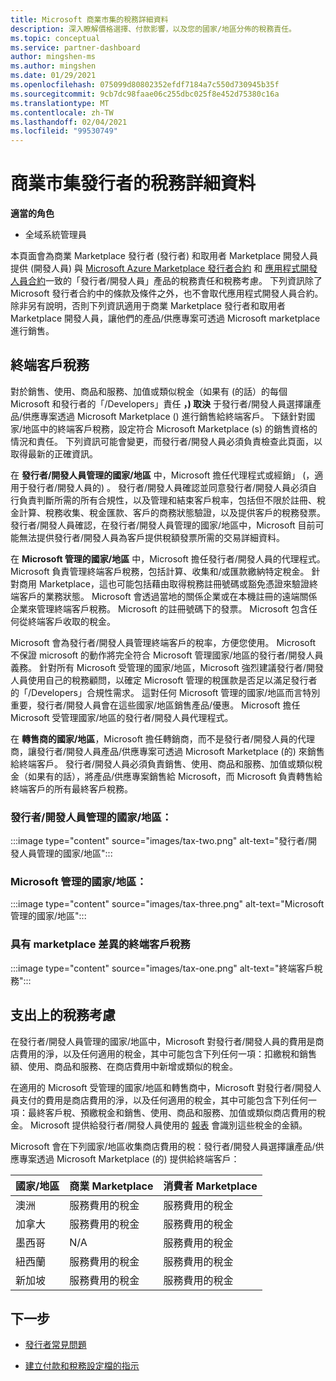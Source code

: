 ```yaml
---
title: Microsoft 商業市集的稅務詳細資料
description: 深入瞭解價格選擇、付款影響，以及您的國家/地區分佈的稅務責任。
ms.topic: conceptual
ms.service: partner-dashboard
author: mingshen-ms
ms.author: mingshen
ms.date: 01/29/2021
ms.openlocfilehash: 075099d80802352efdf7184a7c550d730945b35f
ms.sourcegitcommit: 9cb7dc98faae06c255dbc025f8e452d75380c16a
ms.translationtype: MT
ms.contentlocale: zh-TW
ms.lasthandoff: 02/04/2021
ms.locfileid: "99530749"
---
```

# <a name="tax-details-for-commercial-marketplace-publishers"></a>商業市集發行者的稅務詳細資料

**適當的角色**

- 全域系統管理員

本頁面會為商業 Marketplace 發行者 (發行者) 和取用者 Marketplace 開發人員提供 (開發人員) 與 [Microsoft Azure Marketplace 發行者合約](https://go.microsoft.com/fwlink/p/?LinkID=699560) 和 [應用程式開發人員合約](https://query.prod.cms.rt.microsoft.com/cms/api/am/binary/RE4o4bH)一致的「發行者/開發人員」產品的稅務責任和稅務考慮。  下列資訊除了 Microsoft 發行者合約中的條款及條件之外，也不會取代應用程式開發人員合約。  除非另有說明，否則下列資訊適用于商業 Marketplace 發行者和取用者 Marketplace 開發人員，讓他們的產品/供應專案可透過 Microsoft marketplace 進行銷售。 

## <a name="end-customer-taxation"></a>終端客戶稅務

對於銷售、使用、商品和服務、加值或類似稅金（如果有 (的話）的每個 Microsoft 和發行者的「/Developers」責任 **，) 取決** 于發行者/開發人員選擇讓產品/供應專案透過 Microsoft Marketplace () 進行銷售給終端客戶。  下錶針對國家/地區中的終端客戶稅務，設定符合 Microsoft Marketplace (s) 的銷售資格的情況和責任。  下列資訊可能會變更，而發行者/開發人員必須負責檢查此頁面，以取得最新的正確資訊。

在 **發行者/開發人員管理的國家/地區** 中，Microsoft 擔任代理程式或經銷」 (，適用于發行者/開發人員的) 。 發行者/開發人員確認並同意發行者/開發人員必須自行負責判斷所需的所有合規性，以及管理和結束客戶稅率，包括但不限於註冊、稅金計算、稅務收集、稅金匯款、客戶的商務狀態驗證，以及提供客戶的稅務發票。 發行者/開發人員確認，在發行者/開發人員管理的國家/地區中，Microsoft 目前可能無法提供發行者/開發人員為客戶提供稅額發票所需的交易詳細資料。 

在 **Microsoft 管理的國家/地區** 中，Microsoft 擔任發行者/開發人員的代理程式。 Microsoft 負責管理終端客戶稅務，包括計算、收集和/或匯款繳納特定稅金。 針對商用 Marketplace，這也可能包括藉由取得稅務註冊號碼或豁免憑證來驗證終端客戶的業務狀態。 Microsoft 會透過當地的關係企業或在本機註冊的遠端關係企業來管理終端客戶稅務。 Microsoft 的註冊號碼下的發票。 Microsoft 包含任何從終端客戶收取的稅金。

Microsoft 會為發行者/開發人員管理終端客戶的稅率，方便您使用。  Microsoft 不保證 microsoft 的動作將完全符合 Microsoft 管理國家/地區的發行者/開發人員義務。  針對所有 Microsoft 受管理的國家/地區，Microsoft 強烈建議發行者/開發人員使用自己的稅務顧問，以確定 Microsoft 管理的稅匯款是否足以滿足發行者的「/Developers」合規性需求。 這對任何 Microsoft 管理的國家/地區而言特別重要，發行者/開發人員會在這些國家/地區銷售產品/優惠。  Microsoft 擔任 Microsoft 受管理國家/地區的發行者/開發人員代理程式。

在 **轉售商的國家/地區**，Microsoft 擔任轉銷商，而不是發行者/開發人員的代理商，讓發行者/開發人員產品/供應專案可透過 Microsoft Marketplace (的) 來銷售給終端客戶。  發行者/開發人員必須負責銷售、使用、商品和服務、加值或類似稅金（如果有的話），將產品/供應專案銷售給 Microsoft，而 Microsoft 負責轉售給終端客戶的所有最終客戶稅務。


### <a name="publisherdeveloper-managed-countries"></a>發行者/開發人員管理的國家/地區： 

:::image type="content" source="images/tax-two.png" alt-text="發行者/開發人員管理的國家/地區":::

### <a name="microsoft-managed-countries"></a>Microsoft 管理的國家/地區：

:::image type="content" source="images/tax-three.png" alt-text="Microsoft 管理的國家/地區":::

### <a name="end-customer-taxation-with-differences-in-marketplace"></a>具有 marketplace 差異的終端客戶稅務

:::image type="content" source="images/tax-one.png" alt-text="終端客戶稅務":::

## <a name="tax-considerations-on-payouts"></a>支出上的稅務考慮

在發行者/開發人員管理的國家/地區中，Microsoft 對發行者/開發人員的費用是商店費用的淨，以及任何適用的稅金，其中可能包含下列任何一項：扣繳稅和銷售額、使用、商品和服務、在商店費用中新增或類似的稅金。

在適用的 Microsoft 受管理的國家/地區和轉售商中，Microsoft 對發行者/開發人員支付的費用是商店費用的淨，以及任何適用的稅金，其中可能包含下列任何一項：最終客戶稅、預繳稅金和銷售、使用、商品和服務、加值或類似商店費用的稅金。 Microsoft 提供給發行者/開發人員使用的 [報表](payout-statement.md) 會識別這些稅金的金額。 

Microsoft 會在下列國家/地區收集商店費用的稅：發行者/開發人員選擇讓產品/供應專案透過 Microsoft Marketplace (的) 提供給終端客戶：

|**國家/地區**|**商業 Marketplace**|**消費者 Marketplace**|
|----------------|-----------------------------|-----------------------|
|澳洲|服務費用的稅金|服務費用的稅金|
|加拿大|服務費用的稅金|服務費用的稅金|
|墨西哥|N/A|服務費用的稅金|
|紐西蘭|服務費用的稅金|服務費用的稅金|
|新加坡|服務費用的稅金|服務費用的稅金|


## <a name="next-steps"></a>下一步

- [發行者常見問題](https://docs.microsoft.com/azure/marketplace/marketplace-faq-publisher-guide) 

- [建立付款和稅務設定檔的指示](https://docs.microsoft.com/partner-center/set-up-your-payout-account?context=/azure/marketplace/context/context#create-a-payment-profile) 

